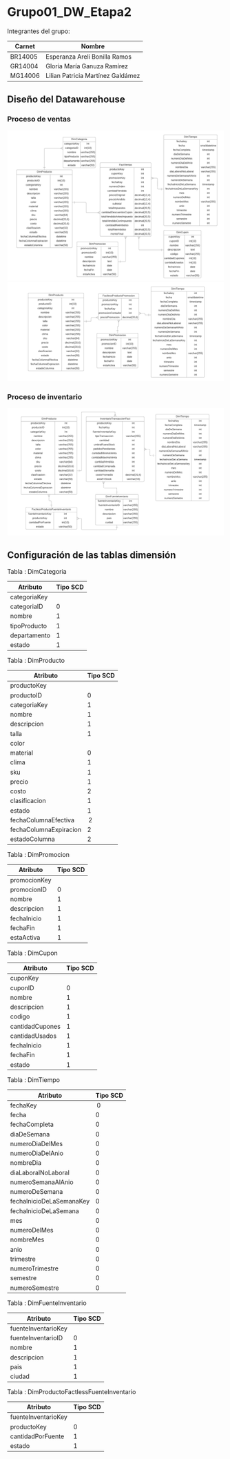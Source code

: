 # Grupo01_DW_Etapa2

Integrantes del grupo:

| Carnet | Nombre |
| --- | --- |
| BR14005 | Esperanza Arelí Bonilla Ramos  |
| GR14004 | Gloria María Ganuza Ramírez |
| MG14006 | Lilian Patricia Martínez Galdámez |

## Diseño del Datawarehouse

### Proceso de ventas
![Image text](https://github.com/Ganuza1206/Grupo01_DW_Etapa2/blob/main/imagenes/DW_Ventas_AlmacenesElRey.png)
![Image text](https://github.com/Ganuza1206/Grupo01_DW_Etapa2/blob/main/imagenes/DW_Ventas_AlmacenesElRey_FactlessTable.png)

### Proceso de inventario
![Image text](https://github.com/Ganuza1206/Grupo01_DW_Etapa2/blob/main/imagenes/DW_Inventario_AlmacenesElRey.png)

## Configuración de las tablas dimensión

Tabla : DimCategoria

| Atributo | Tipo SCD |
| --- | --- |
| categoriaKey |  |
| categoriaID | 0 |
| nombre | 1 |
| tipoProducto | 1 |
| departamento | 1 |
| estado | 1 |

Tabla : DimProducto

| Atributo | Tipo SCD |
| --- | --- |
| productoKey |  |
| productoID | 0 |
| categoriaKey | 1 |
| nombre | 1 |
| descripcion | 1 |
| talla | 1 |
| color |  |
| material | 0 |
| clima | 1 |
| sku | 1 |
| precio | 1 |
| costo | 2 |  
| clasificacion | 1 |
| estado | 1 |
| fechaColumnaEfectiva | 2 |
| fechaColumnaExpiracion | 2 |
| estadoColumna | 2 |

Tabla : DimPromocion

| Atributo | Tipo SCD |
| --- | --- |
| promocionKey |  |
| promocionID | 0 |
| nombre | 1 |
| descripcion | 1 |
| fechaInicio | 1 |
| fechaFin | 1 |
| estaActiva | 1 |

Tabla : DimCupon

| Atributo | Tipo SCD |
| --- | --- |
| cuponKey |  |
| cuponID | 0 |
| nombre | 1 |
| descripcion | 1 |
| codigo | 1 |
| cantidadCupones | 1 |
| cantidadUsados | 1 |
| fechaInicio | 1 |
| fechaFin | 1 |
| estado | 1 |

Tabla : DimTiempo

| Atributo | Tipo SCD |
| --- | --- |
| fechaKey | 0 |
| fecha | 0 |
| fechaCompleta | 0 |
| diaDeSemana | 0 |
| numeroDiaDelMes | 0 |
| numeroDiaDelAnio | 0 |
| nombreDia | 0 |
| diaLaboralNoLaboral | 0 |
| numeroSemanaAlAnio | 0 |
| numeroDeSemana | 0 |
| fechaInicioDeLaSemanaKey | 0 |
| fechaInicioDeLaSemana | 0 |
| mes | 0 |
| numeroDelMes | 0 |
| nombreMes | 0 |
| anio | 0 |
| trimestre | 0 |
| numeroTrimestre | 0 |
| semestre | 0 |
| numeroSemestre | 0 |

Tabla : DimFuenteInventario

| Atributo | Tipo SCD |
| --- | --- |
| fuenteInventarioKey |  |
| fuenteInventarioID | 0 |
| nombre | 1 |
| descripcion | 1 |
| pais | 1 |
| ciudad | 1 |

Tabla : DimProductoFactlessFuenteInventario

| Atributo | Tipo SCD |
| --- | --- |
| fuenteInventarioKey |  |
| productoKey | 0 |
| cantidadPorFuente | 1 |
| estado | 1 |

    
